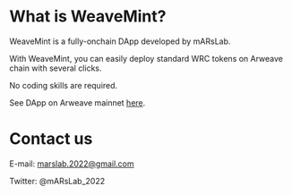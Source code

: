 # What is WeaveMint?

WeaveMint is a fully-onchain DApp developed by mARsLab. 

With WeaveMint, you can easily deploy standard WRC tokens on Arweave chain with several clicks.

No coding skills are required.

See DApp on Arweave mainnet [here](https://arweave.net/5llpCw0FuRUEjTCys0C_iP8icWAm2TmJYjh4tKTjTo8).

# Contact us

E-mail: marslab.2022@gmail.com

Twitter: @mARsLab_2022